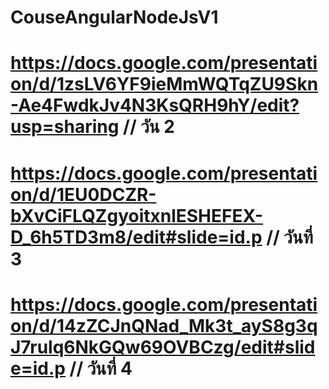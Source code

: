 # CouseAngularNodeJsV1
# https://docs.google.com/presentation/d/1zsLV6YF9ieMmWQTqZU9Skn-Ae4FwdkJv4N3KsQRH9hY/edit?usp=sharing // วัน 2 
# https://docs.google.com/presentation/d/1EU0DCZR-bXvCiFLQZgyoitxnlESHEFEX-D_6h5TD3m8/edit#slide=id.p // วันที่ 3
# https://docs.google.com/presentation/d/14zZCJnQNad_Mk3t_ayS8g3qJ7rulq6NkGQw69OVBCzg/edit#slide=id.p // วันที่ 4 



<!-- # https://discord.gg/3zEPw5 // เข้าติดต่อสอบถามได้ในนี้นะครับดิสนี้จะอยู่ถึงสินเดือนนี้นะครับ  -->
